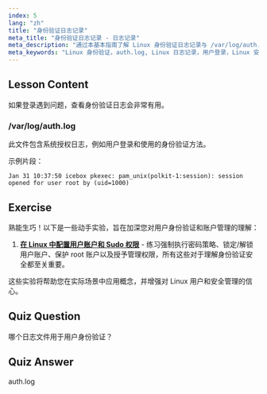 ```yaml
---
index: 5
lang: "zh"
title: "身份验证日志记录"
meta_title: "身份验证日志记录 - 日志记录"
meta_description: "通过本基本指南了解 Linux 身份验证日志记录与 /var/log/auth.log。了解用户登录并排查访问问题。"
meta_keywords: "Linux 身份验证，auth.log, Linux 日志记录，用户登录，Linux 安全，初学者，教程，指南"
---
```


## Lesson Content

如果登录遇到问题，查看身份验证日志会非常有用。

### /var/log/auth.log

此文件包含系统授权日志，例如用户登录和使用的身份验证方法。

示例片段：

```plaintext
Jan 31 10:37:50 icebox pkexec: pam_unix(polkit-1:session): session opened for user root by (uid=1000)
```

## Exercise

熟能生巧！以下是一些动手实验，旨在加深您对用户身份验证和账户管理的理解：

1. **[在 Linux 中配置用户账户和 Sudo 权限](https://labex.io/zh/labs/comptia-configure-user-accounts-and-sudo-privileges-in-linux-590856)** - 练习强制执行密码策略、锁定/解锁用户账户、保护 root 账户以及授予管理权限，所有这些对于理解身份验证安全都至关重要。

这些实验将帮助您在实际场景中应用概念，并增强对 Linux 用户和安全管理的信心。

## Quiz Question

哪个日志文件用于用户身份验证？

## Quiz Answer

auth.log
